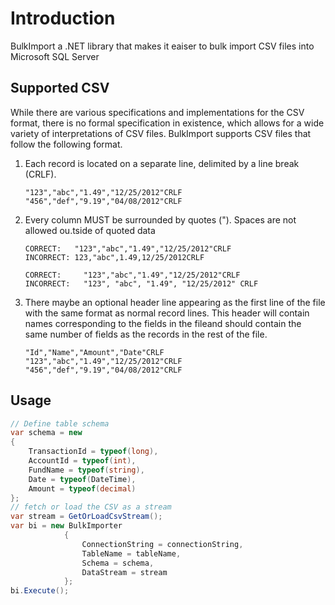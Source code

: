 Introduction
============
BulkImport a .NET library that makes it eaiser to bulk import CSV files into Microsoft SQL Server

Supported CSV
-------------
While there are various specifications and implementations for the CSV format, there is no formal 
specification in existence, which allows for a wide variety of interpretations of CSV files. 
BulkImport supports CSV files that follow the following format.
1.	Each record is located on a separate line, delimited by a line break (CRLF).
	```
	"123","abc","1.49","12/25/2012"CRLF
	"456","def","9.19","04/08/2012"CRLF
	```
2.	Every column MUST be surrounded by quotes ("). Spaces are not allowed ou.tside of quoted data
	```
	CORRECT:   "123","abc","1.49","12/25/2012"CRLF
	INCORRECT: 123,"abc",1.49,12/25/2012CRLF

	CORRECT:     "123","abc","1.49","12/25/2012"CRLF
	INCORRECT:   "123", "abc", "1.49", "12/25/2012" CRLF
	```
3.	There maybe an optional header line appearing as the first line of the file with the same format 
	as normal record lines.  This header will contain names corresponding to the fields in the
	fileand should contain the same number of fields as the records in the rest of the file.
	```
	"Id","Name","Amount","Date"CRLF
	"123","abc","1.49","12/25/2012"CRLF
	"456","def","9.19","04/08/2012"CRLF
	```
Usage
-----
```c#
// Define table schema
var schema = new
{
	TransactionId = typeof(long),
	AccountId = typeof(int),
	FundName = typeof(string),
	Date = typeof(DateTime),
	Amount = typeof(decimal)
};
// fetch or load the CSV as a stream
var stream = GetOrLoadCsvStream();
var bi = new BulkImporter
			{
				ConnectionString = connectionString,
				TableName = tableName,
				Schema = schema,
				DataStream = stream
			};
bi.Execute();
```